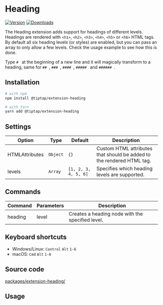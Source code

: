 # Heading
[![Version](https://img.shields.io/npm/v/@tiptap/extension-heading.svg?label=version)](https://www.npmjs.com/package/@tiptap/extension-heading)
[![Downloads](https://img.shields.io/npm/dm/@tiptap/extension-heading.svg)](https://npmcharts.com/compare/@tiptap/extension-heading?minimal=true)

The Heading extension adds support for headings of different levels. Headings are rendered with `<h1>`, `<h2>`, `<h3>`, `<h4>`, `<h5>` or `<h6>` HTML tags. By default all six heading levels (or styles) are enabled, but you can pass an array to only allow a few levels. Check the usage example to see how this is done.

Type <code>#&nbsp;</code> at the beginning of a new line and it will magically transform to a heading, same for <code>##&nbsp;</code>, <code>###&nbsp;</code>, <code>####&nbsp;</code>, <code>#####&nbsp;</code> and <code>######&nbsp;</code>.

## Installation
```bash
# with npm
npm install @tiptap/extension-heading

# with Yarn
yarn add @tiptap/extension-heading
```

## Settings
| Option         | Type     | Default              | Description                                                           |
| -------------- | -------- | -------------------- | --------------------------------------------------------------------- |
| HTMLAttributes | `Object` | `{}`                 | Custom HTML attributes that should be added to the rendered HTML tag. |
| levels         | `Array`  | `[1, 2, 3, 4, 5, 6]` | Specifies which heading levels are supported.                         |

## Commands
| Command | Parameters | Description                                      |
| ------- | ---------- | ------------------------------------------------ |
| heading | level      | Creates a heading node with the specified level. |

## Keyboard shortcuts
* Windows/Linux: `Control`&nbsp;`Alt`&nbsp;`1-6`
* macOS: `Cmd`&nbsp;`Alt`&nbsp;`1-6`

## Source code
[packages/extension-heading/](https://github.com/ueberdosis/tiptap-next/blob/main/packages/extension-heading/)

## Usage
<demo name="Nodes/Heading" highlight="3-11,23,42-44" />
